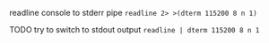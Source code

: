 readline console to stderr pipe `readline 2> >(dterm 115200 8 n 1)`

TODO try to switch to stdout output `readline | dterm 115200 8 n 1`
